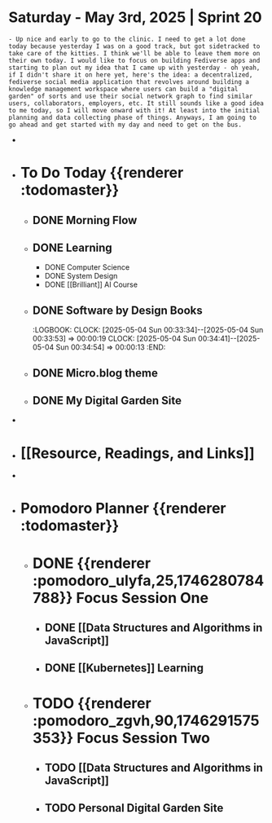 # Saturday - May 3rd, 2025 | Sprint 20
	- Up nice and early to go to the clinic. I need to get a lot done today because yesterday I was on a good track, but got sidetracked to take care of the kitties. I think we'll be able to leave them more on their own today. I would like to focus on building Fediverse apps and starting to plan out my idea that I came up with yesterday - oh yeah, if I didn't share it on here yet, here's the idea: a decentralized, fediverse social media application that revolves around building a knowledge management workspace where users can build a "digital garden" of sorts and use their social network graph to find similar users, collaborators, employers, etc. It still sounds like a good idea to me today, so I will move onward with it! At least into the initial planning and data collecting phase of things. Anyways, I am going to go ahead and get started with my day and need to get on the bus.
-
- # To Do Today {{renderer :todomaster}}
	- ## DONE Morning Flow
	- ## DONE Learning
		- DONE Computer Science
		- DONE System Design
		- DONE [[Brilliant]] AI Course
	- ## DONE Software by Design Books
	  :LOGBOOK:
	  CLOCK: [2025-05-04 Sun 00:33:34]--[2025-05-04 Sun 00:33:53] =>  00:00:19
	  CLOCK: [2025-05-04 Sun 00:34:41]--[2025-05-04 Sun 00:34:54] =>  00:00:13
	  :END:
	- ## DONE Micro.blog theme
	- ## DONE My Digital Garden Site
-
- # [[Resource, Readings, and Links]]
-
- # Pomodoro Planner {{renderer :todomaster}}
	- # DONE {{renderer :pomodoro_ulyfa,25,1746280784788}} Focus Session One
		- ## DONE [[Data Structures and Algorithms in JavaScript]]
		- ## DONE [[Kubernetes]] Learning
	- # TODO {{renderer :pomodoro_zgvh,90,1746291575353}} Focus Session Two
		- ## TODO [[Data Structures and Algorithms in JavaScript]]
		- ## TODO Personal Digital Garden Site